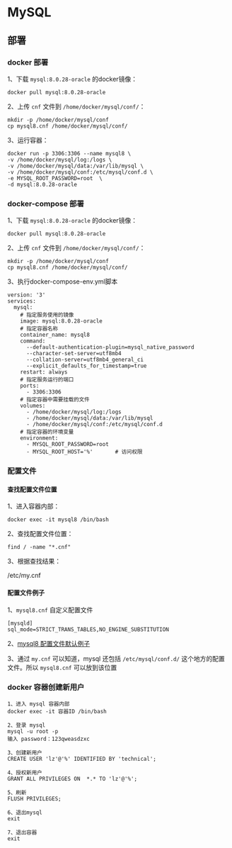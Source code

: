 # MySQL

## 部署

### docker 部署

1、下载 `mysql:8.0.28-oracle` 的docker镜像：
```shell
docker pull mysql:8.0.28-oracle
```

2、上传 `cnf` 文件到 `/home/docker/mysql/conf/`：
```shell
mkdir -p /home/docker/mysql/conf
cp mysql8.cnf /home/docker/mysql/conf/
```

3、运行容器：
```shell
docker run -p 3306:3306 --name mysql8 \
-v /home/docker/mysql/log:/logs \
-v /home/docker/mysql/data:/var/lib/mysql \
-v /home/docker/mysql/conf:/etc/mysql/conf.d \
-e MYSQL_ROOT_PASSWORD=root  \
-d mysql:8.0.28-oracle
```

### docker-compose 部署

1、下载 `mysql:8.0.28-oracle` 的docker镜像：
```shell
docker pull mysql:8.0.28-oracle
```

2、上传 `cnf` 文件到 `/home/docker/mysql/conf/`：
```shell
mkdir -p /home/docker/mysql/conf
cp mysql8.cnf /home/docker/mysql/conf/
```

3、执行docker-compose-env.yml脚本
```shell
version: '3'
services:
  mysql:
    # 指定服务使用的镜像
    image: mysql:8.0.28-oracle
    # 指定容器名称
    container_name: mysql8
    command:
      --default-authentication-plugin=mysql_native_password
      --character-set-server=utf8mb4
      --collation-server=utf8mb4_general_ci
      --explicit_defaults_for_timestamp=true
    restart: always
    # 指定服务运行的端口
    ports:
      - 3306:3306
    # 指定容器中需要挂载的文件
    volumes:
      - /home/docker/mysql/log:/logs
      - /home/docker/mysql/data:/var/lib/mysql
      - /home/docker/mysql/conf:/etc/mysql/conf.d
    # 指定容器的环境变量
    environment:
      - MYSQL_ROOT_PASSWORD=root
      - MYSQL_ROOT_HOST='%'       # 访问权限
```

### 配置文件

#### 查找配置文件位置

1、进入容器内部：
```shell
docker exec -it mysql8 /bin/bash
```

2、查找配置文件位置：
```shell
find / -name "*.cnf"
```

3、根据查找结果：

/etc/my.cnf

#### 配置文件例子

1、`mysql8.cnf` 自定义配置文件
```config
[mysqld]
sql_mode=STRICT_TRANS_TABLES,NO_ENGINE_SUBSTITUTION
```

2、[mysql8 配置文件默认例子](./assets/my.cnf.md)

3、通过 `my.cnf` 可以知道，mysql 还包括 `/etc/mysql/conf.d/` 这个地方的配置文件。所以 `mysql8.cnf` 可以放到该位置

### docker 容器创建新用户

```
1、进入 mysql 容器内部
docker exec -it 容器ID /bin/bash

2、登录 mysql
mysql -u root -p
输入 password：123qweasdzxc

3、创建新用户
CREATE USER 'lz'@'%' IDENTIFIED BY 'technical';

4、授权新用户
GRANT ALL PRIVILEGES ON  *.* TO 'lz'@'%';

5、刷新
FLUSH PRIVILEGES;

6、退出mysql
exit

7、退出容器
exit
```